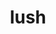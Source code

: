 ---
category: 4-letters
denotation: null
name: lush
reference_link: https://www.etymonline.com/word/lush
root_language: null
root_name: null
title: lush
type: free
word_sums:
- respelling: lush
  sum: 'Lush + '
---